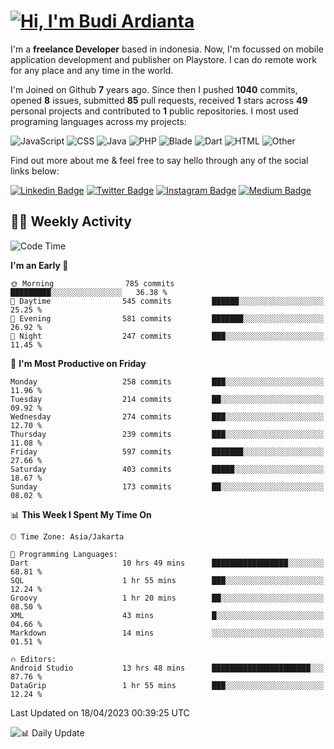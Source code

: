 # [![Hi, I'm Budi Ardianta](https://readme-typing-svg.herokuapp.com?size=24&vCenter=true&lines=%F0%9F%91%8B+Hi%2C+I'm+Budi+Ardianta+;%F0%9F%92%BB+Android+And+Web+Developer+)](https://git.io/typing-svg)

I'm a **freelance Developer** based in indonesia. Now, I'm focussed on mobile application development and publisher on Playstore. I can do remote work for any place and any time in the world.

I'm Joined on Github **7** years ago. Since then I pushed **1040** commits, opened **8** issues, submitted **85** pull requests, received **1** stars across **49** personal projects and contributed to **1** public repositories.
I most used programing languages across my projects:

![JavaScript](https://img.shields.io/badge/-JavaScript-%23f1e05a?style=flat&logo=JavaScript&logoColor=white)
![CSS](https://img.shields.io/badge/-CSS-%23563d7c?style=flat&logo=CSS&logoColor=white)
![Java](https://img.shields.io/badge/-Java-%23b07219?style=flat&logo=Java&logoColor=white)
![PHP](https://img.shields.io/badge/-PHP-%234F5D95?style=flat&logo=PHP&logoColor=white)
![Blade](https://img.shields.io/badge/-Blade-%23f7523f?style=flat&logo=Blade&logoColor=white)
![Dart](https://img.shields.io/badge/-Dart-%2300B4AB?style=flat&logo=Dart&logoColor=white)
![HTML](https://img.shields.io/badge/-HTML-%23e34c26?style=flat&logo=HTML&logoColor=white)
![Other](https://img.shields.io/badge/-Other-%23ededed?style=flat&logo=Other&logoColor=white)

Find out more about me & feel free to say hello through any of the social links below:

[![Linkedin Badge](https://img.shields.io/badge/-budiardianata-blue?style=flat&logo=Linkedin&logoColor=white&link=https://www.linkedin.com/in/budiardianata/)](https://www.linkedin.com/in/budiardianata/)
[![Twitter Badge](https://img.shields.io/badge/-budiardianata-%231DA1F2.svg?style=flat&logo=twitter&logoColor=white&link=https://www.twitter.com/budiardianata)](https://www.linkedin.com/in/budiardianata/)
[![Instagram Badge](https://img.shields.io/badge/-budiardianata-purple?style=flat&logo=instagram&logoColor=white&link=https://instagram.com/budiardianata/)](https://instagram.com/budiardianata)
[![Medium Badge](https://img.shields.io/badge/-@budiardianata-%2312100E.svg?style=flat&logo=Medium&logoColor=white&link=https://medium.com/@budiardianata/)](https://medium.com/@budiardianata)

## 👨‍💻 Weekly Activity
<!--START_SECTION:waka-->
![Code Time](http://img.shields.io/badge/Code%20Time-1%2C645%20hrs%2012%20mins-blue)

**I'm an Early 🐤** 

```text
🌞 Morning                785 commits         █████████░░░░░░░░░░░░░░░░   36.38 % 
🌆 Daytime                545 commits         ██████░░░░░░░░░░░░░░░░░░░   25.25 % 
🌃 Evening                581 commits         ███████░░░░░░░░░░░░░░░░░░   26.92 % 
🌙 Night                  247 commits         ███░░░░░░░░░░░░░░░░░░░░░░   11.45 % 
```
📅 **I'm Most Productive on Friday** 

```text
Monday                   258 commits         ███░░░░░░░░░░░░░░░░░░░░░░   11.96 % 
Tuesday                  214 commits         ██░░░░░░░░░░░░░░░░░░░░░░░   09.92 % 
Wednesday                274 commits         ███░░░░░░░░░░░░░░░░░░░░░░   12.70 % 
Thursday                 239 commits         ███░░░░░░░░░░░░░░░░░░░░░░   11.08 % 
Friday                   597 commits         ███████░░░░░░░░░░░░░░░░░░   27.66 % 
Saturday                 403 commits         █████░░░░░░░░░░░░░░░░░░░░   18.67 % 
Sunday                   173 commits         ██░░░░░░░░░░░░░░░░░░░░░░░   08.02 % 
```


📊 **This Week I Spent My Time On** 

```text
🕑︎ Time Zone: Asia/Jakarta

💬 Programming Languages: 
Dart                     10 hrs 49 mins      █████████████████░░░░░░░░   68.81 % 
SQL                      1 hr 55 mins        ███░░░░░░░░░░░░░░░░░░░░░░   12.24 % 
Groovy                   1 hr 20 mins        ██░░░░░░░░░░░░░░░░░░░░░░░   08.50 % 
XML                      43 mins             █░░░░░░░░░░░░░░░░░░░░░░░░   04.66 % 
Markdown                 14 mins             ░░░░░░░░░░░░░░░░░░░░░░░░░   01.51 % 

🔥 Editors: 
Android Studio           13 hrs 48 mins      ██████████████████████░░░   87.76 % 
DataGrip                 1 hr 55 mins        ███░░░░░░░░░░░░░░░░░░░░░░   12.24 % 
```


 Last Updated on 18/04/2023 00:39:25 UTC
<!--END_SECTION:waka-->

![📊 Daily Update](https://github.com/budiardianata/budiardianata/actions/workflows/update-activity.yml/badge.svg)
